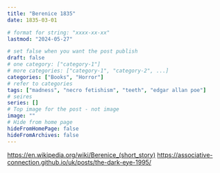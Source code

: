 ```yaml
---
title: "Berenice 1835"
date: 1835-03-01

# format for string: "xxxx-xx-xx"
lastmod: "2024-05-27"

# set false when you want the post publish
draft: false
# one category: ["category-1"]
# more categories: ["category-1", "category-2", ...]
categories: ["Books", "Horror"]
# refer to categories
tags: ["madness", "necro fetishism", "teeth", "edgar allan poe"]
# seires
series: []
# Top image for the post - not image
image: ""
# Hide from home page
hideFromHomePage: false
hideFromArchives: false
---
```

https://en.wikipedia.org/wiki/Berenice_(short_story)
https://associative-connection.github.io/uk/posts/the-dark-eye-1995/
<!--more-->